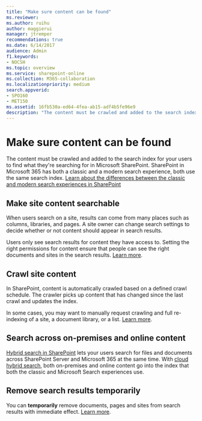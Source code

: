 ```yaml
---
title: "Make sure content can be found"
ms.reviewer: 
ms.author: ruihu
author: maggierui
manager: jtremper
recommendations: true
ms.date: 6/14/2017
audience: Admin
f1.keywords:
- NOCSH
ms.topic: overview
ms.service: sharepoint-online
ms.collection: M365-collaboration
ms.localizationpriority: medium
search.appverid:
- SPO160
- MET150
ms.assetid: 16fb530a-ed64-4fea-ab15-adf4b5fe96e9
description: "The content must be crawled and added to the search index for your users to find what they're searching for in SharePoint."
---
```


# Make sure content can be found

The content must be crawled and added to the search index for your users to find what they're searching for in Microsoft SharePoint. SharePoint in Microsoft 365 has both a classic and a modern search experience, both use the same search index. [Learn about the differences between the classic and modern search experiences in SharePoint](differences-classic-modern-search.md)

  
 ## Make site content searchable
  
When users search on a site, results can come from many places such as columns, libraries, and pages. A site owner can change search settings to decide whether or not content should appear in search results.
  
Users only see search results for content they have access to. Setting the right permissions for content ensure that people can see the right documents and sites in the search results. [Learn more](make-site-content-searchable.md).
  
## Crawl site content
  
In SharePoint, content is automatically crawled based on a defined crawl schedule. The crawler picks up content that has changed since the last crawl and updates the index.
  
In some cases, you may want to manually request crawling and full re-indexing of a site, a document library, or a list. [Learn more](crawl-site-content.md).
  
## Search across on-premises and online content
  
[Hybrid search in SharePoint](../SharePointServer/hybrid/hybrid-search-in-sharepoint.md) lets your users search for files and documents across SharePoint Server and Microsoft 365 at the same time. With [cloud hybrid search](../SharePointServer/hybrid/learn-about-cloud-hybrid-search-for-sharepoint.md), both on-premises and online content go into the index that both the classic and Microsoft Search experiences use. 
  
## Remove search results temporarily
  
You can **temporarily** remove documents, pages and sites from search results with immediate effect. [Learn more](remove-search-results.md).
